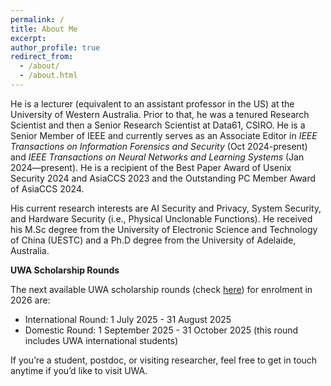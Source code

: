 ```yaml
---
permalink: /
title: About Me
excerpt: 
author_profile: true
redirect_from: 
  - /about/
  - /about.html
---
```


He is a lecturer (equivalent to an assistant professor in the US) at the University of Western Australia. Prior to that, he was a tenured Research Scientist and then a Senior Research Scientist at Data61, CSIRO. He is a Senior Member of IEEE and currently serves as an Associate Editor in *IEEE Transactions on Information Forensics and Security* (Oct 2024-present) and *IEEE Transactions on Neural Networks and Learning Systems* (Jan 2024—present). He is a recipient of the Best Paper Award of Usenix Security 2024 and AsiaCCS 2023 and the Outstanding PC Member Award of AsiaCCS 2024.

His current research interests are AI Security and Privacy, System Security, and Hardware Security (i.e., Physical Unclonable Functions). He received  his  M.Sc  degree  from the University of Electronic Science and Technology of China (UESTC) and a Ph.D degree from the University of Adelaide, Australia. 

**UWA Scholarship Rounds** 

The next available UWA scholarship rounds (check [here](https://researchdegrees.uwa.edu.au/)) for enrolment in 2026 are:

- International Round: 1 July 2025 - 31 August 2025
- Domestic Round: 1 September 2025 - 31 October 2025 (this round includes UWA international students)

If you’re a student, postdoc, or visiting researcher, feel free to get in touch anytime if you’d like to visit UWA.

